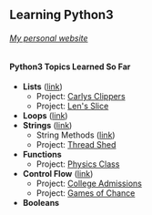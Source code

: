 ## Learning Python3
###### [My personal website](https://www.kennethlacroix.me)


#### Python3 Topics Learned So Far ####

- **Lists** ([link](topic/lists.py))
  - Project: [Carlys Clippers](projects/carlys_clippers.py)
  - Project: [Len's Slice](projects/lens_slice.py)
- **Loops** ([link](topic/loops.py))
- **Strings** ([link](topic/strings.py))
  - String Methods ([link](topic/string_methods.py))
  - Project: [Thread Shed](projects/thread-shed.py)
- **Functions**
  - Project: [Physics Class](projects/physics_class.py)
- **Control Flow** ([link](topic/control-flow/))
  - Project: [College Admissions](projects/control_flow.py)
  - Project: [Games of Chance](projects/games-of-chance.py)
- **Booleans**
